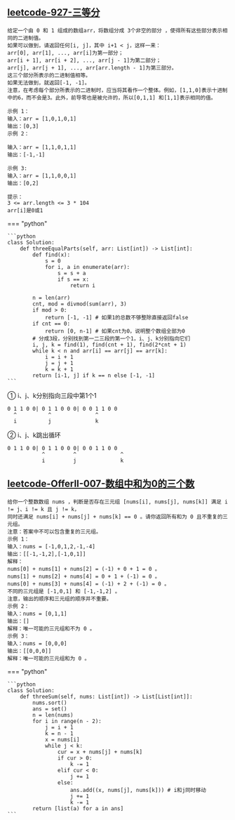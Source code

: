 
##  [leetcode-927-三等分](https://leetcode.cn/problems/three-equal-parts/)
    给定一个由 0 和 1 组成的数组arr，将数组分成 3个非空的部分 ，使得所有这些部分表示相同的二进制值。
    如果可以做到，请返回任何[i, j]，其中 i+1 < j，这样一来：
    arr[0], arr[1], ..., arr[i]为第一部分；
    arr[i + 1], arr[i + 2], ..., arr[j - 1]为第二部分；
    arr[j], arr[j + 1], ..., arr[arr.length - 1]为第三部分。
    这三个部分所表示的二进制值相等。
    如果无法做到，就返回[-1, -1]。
    注意，在考虑每个部分所表示的二进制时，应当将其看作一个整体。例如，[1,1,0]表示十进制中的6，而不会是3。此外，前导零也是被允许的，所以[0,1,1] 和[1,1]表示相同的值。

    示例 1：
    输入：arr = [1,0,1,0,1]
    输出：[0,3]
    示例 2：

    输入：arr = [1,1,0,1,1]
    输出：[-1,-1]

    示例 3:
    输入：arr = [1,1,0,0,1]
    输出：[0,2]

    提示：
    3 <= arr.length <= 3 * 104
    arr[i]是0或1

=== "python"

    ```python
    class Solution:
        def threeEqualParts(self, arr: List[int]) -> List[int]:
            def find(x):
                s = 0
                for i, a in enumerate(arr):
                    s = s + a
                    if s == x:
                        return i

            n = len(arr)
            cnt, mod = divmod(sum(arr), 3)
            if mod > 0:
                return [-1, -1] # 如果1的总数不够整除直接返回false
            if cnt == 0:
                return [0, n-1] # 如果cnt为0，说明整个数组全部为0
            # 分成3段，分别找到第一二三段的第一个1，i、j、k分别指向它们
            i, j, k = find(1), find(cnt + 1), find(2*cnt + 1)
            while k < n and arr[i] == arr[j] == arr[k]:
                i = i + 1
                j = j + 1
                k = k + 1
            return [i-1, j] if k == n else [-1, -1]
    ```


① i、j、k分别指向三段中第1个1

    0 1 1 0 0| 0 1 1 0 0 0| 0 0 1 1 0 0
      ^          ^              ^
      i          j              k
② i、j、k跳出循环

    0 1 1 0 0| 0 1 1 0 0 0| 0 0 1 1 0 0
               ^         ^              ^
               i         j              k



##  [leetcode-OfferII-007-数组中和为0的三个数](https://leetcode.cn/problems/1fGaJU/)
    给你一个整数数组 nums ，判断是否存在三元组 [nums[i], nums[j], nums[k]] 满足 i != j、i != k 且 j != k，
    同时还满足 nums[i] + nums[j] + nums[k] == 0 。请你返回所有和为 0 且不重复的三元组。
    注意：答案中不可以包含重复的三元组。
    示例 1：
    输入：nums = [-1,0,1,2,-1,-4]
    输出：[[-1,-1,2],[-1,0,1]]
    解释：
    nums[0] + nums[1] + nums[2] = (-1) + 0 + 1 = 0 。
    nums[1] + nums[2] + nums[4] = 0 + 1 + (-1) = 0 。
    nums[0] + nums[3] + nums[4] = (-1) + 2 + (-1) = 0 。
    不同的三元组是 [-1,0,1] 和 [-1,-1,2] 。
    注意，输出的顺序和三元组的顺序并不重要。
    示例 2：
    输入：nums = [0,1,1]
    输出：[]
    解释：唯一可能的三元组和不为 0 。
    示例 3：
    输入：nums = [0,0,0]
    输出：[[0,0,0]]
    解释：唯一可能的三元组和为 0 。
=== "python"

    ```python
    class Solution:
        def threeSum(self, nums: List[int]) -> List[List[int]]:
            nums.sort()
            ans = set()
            n = len(nums)
            for i in range(n - 2):
                j = i + 1
                k = n - 1
                x = nums[i]
                while j < k:
                    cur = x + nums[j] + nums[k]
                    if cur > 0:
                        k -= 1
                    elif cur < 0:
                        j += 1
                    else:
                        ans.add((x, nums[j], nums[k])) # i和j同时移动
                        j += 1
                        k -= 1
            return [list(a) for a in ans]
    ```
